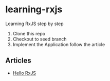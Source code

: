 # learning-rxjs
Learning RxJS step by step

1. Clone this repo
2. Checkout to seed branch
3. Implement the Application follow the article


## Articles
- [Hello RxJS](https://zhuanlan.zhihu.com/p/23331432)

